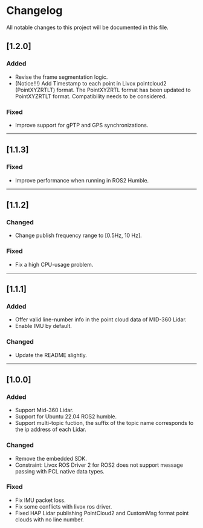 # Changelog

All notable changes to this project will be documented in this file.

## [1.2.0]
### Added
- Revise the frame segmentation logic.
- (Notice!!!) Add Timestamp to each point in Livox pointcloud2 (PointXYZRTLT) format. The PointXYZRTL format has been updated to PointXYZRTLT format. Compatibility needs to be considered.
### Fixed
- Improve support for gPTP and GPS synchronizations.

--- 
## [1.1.3]
### Fixed
- Improve performance when running in ROS2 Humble.

--- 
## [1.1.2]
### Changed
- Change publish frequency range to [0.5Hz, 10 Hz].
### Fixed
- Fix a high CPU-usage problem.

--- 
## [1.1.1]
### Added
- Offer valid line-number info in the point cloud data of MID-360 Lidar.
- Enable IMU by default.
### Changed
- Update the README slightly.

--- 
## [1.0.0]
### Added
- Support Mid-360 Lidar.
- Support for Ubuntu 22.04 ROS2 humble.
- Support multi-topic fuction, the suffix of the topic name corresponds to the ip address of each Lidar. 
### Changed
- Remove the embedded SDK.
- Constraint: Livox ROS Driver 2 for ROS2 does not support message passing with PCL native data types.
### Fixed
- Fix IMU packet loss.
- Fix some conflicts with livox ros driver.
- Fixed HAP Lidar publishing PointCloud2 and CustomMsg format point clouds with no line number.
